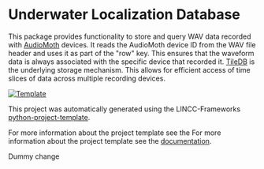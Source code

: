 # Underwater Localization Database

This package provides functionality to store and query WAV data recorded with [AudioMoth](https://www.openacousticdevices.info/audiomoth) devices. It reads the AudioMoth device ID from the WAV file header and uses it as part of the "row" key. 
This ensures that the waveform data is always associated with the specific device that recorded it. 
[TileDB](https://tiledb.com/) is the underlying storage mechanism. This allows for efficient access of time slices of data across multiple recording devices.


[![Template](https://img.shields.io/badge/Template-LINCC%20Frameworks%20Python%20Project%20Template-brightgreen)](https://lincc-ppt.readthedocs.io/en/latest/)

This project was automatically generated using the LINCC-Frameworks [python-project-template](https://github.com/lincc-frameworks/python-project-template).

For more information about the project template see the For more information about the project template see the [documentation](https://lincc-ppt.readthedocs.io/en/latest/).

Dummy change